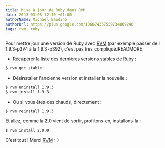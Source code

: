 ```yaml
---
title: Mise à jour de Ruby dans RVM
date: 2013-03-08 12:10 +01:00
authorName: Michael Baudino
authorUrl: https://plus.google.com/106674357559734809246
tags: rvm, ruby
---
```


Pour mettre jour une version de Ruby avec [RVM](https://rvm.io) (par exemple passer de l 1.9.3-p374 à la 1.9.3-p392), c'est pas très compliqué.READMORE

* Récupérer la liste des dernières versions stables de Ruby :

```bash
$ rvm get stable
```

* Désinstaller l'ancienne version et installer la nouvelle :

```bash
$ rvm uninstall 1.9.3
$ rvm install 1.9.3
```

* Ou si vous êtes des chauds, directement :

```bash
$ rvm reinstall 1.9.3
```

Et allez, comme la 2.0 vient de sortir, profitons-en, installons-la :

```bash
$ rvm install 2.0.0
```

C'est tout ! Merci [RVM](https://rvm.io) :-)
